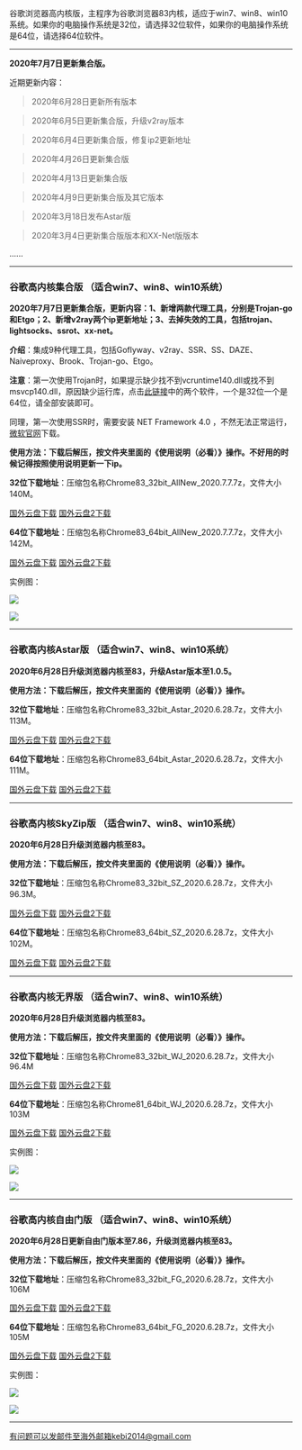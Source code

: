 谷歌浏览器高内核版，主程序为谷歌浏览器83内核，适应于win7、win8、win10系统。如果你的电脑操作系统是32位，请选择32位软件，如果你的电脑操作系统是64位，请选择64位软件。

***

**2020年7月7日更新集合版。**

近期更新内容：

> 2020年6月28日更新所有版本

> 2020年6月5日更新集合版，升级v2ray版本

> 2020年6月4日更新集合版，修复ip2更新地址

> 2020年4月26日更新集合版

> 2020年4月13日更新集合版

> 2020年4月9日更新集合版及其它版本

> 2020年3月18日发布Astar版

> 2020年3月4日更新集合版版本和XX-Net版版本


......

***

### 谷歌高内核集合版  （适合win7、win8、win10系统）

**2020年7月7日更新集合版，更新内容：1、新增两款代理工具，分别是Trojan-go和Etgo；2、新增v2ray两个ip更新地址；3、去掉失效的工具，包括trojan、lightsocks、ssrot、xx-net。**

**介绍**：集成9种代理工具，包括Goflyway、v2ray、SSR、SS、DAZE、Naiveproxy、Brook、Trojan-go、Etgo。

**注意**：第一次使用Trojan时，如果提示缺少找不到vcruntime140.dll或找不到msvcp140.dll，原因缺少运行库，点击[此链接](https://www.microsoft.com/en-us/download/details.aspx?id=48145)中的两个软件，一个是32位一个是64位，请全部安装即可。

同理，第一次使用SSR时，需要安装 NET Framework 4.0 ，不然无法正常运行，[微软官网](https://www.microsoft.com/zh-cn/download/details.aspx?id=17718)下载。

**使用方法：下载后解压，按文件夹里面的《使用说明（必看）》操作。不好用的时候记得按照使用说明更新一下ip。**

**32位下载地址**：压缩包名称Chrome83_32bit_AllNew_2020.7.7.7z，文件大小140M。

[国外云盘下载](http://tr1.freedown7.club/html/202077/Chrome83_32bit_AllNew_2020.7.7.7z) 
[国外云盘2下载](http://www.freedown8.xyz/202077/Chrome83_32bit_AllNew_2020.7.7.7z) 

**64位下载地址**：压缩包名称Chrome83_64bit_AllNew_2020.7.7.7z，文件大小142M。

[国外云盘下载](http://tr1.freedown7.club/html/202077/Chrome83_64bit_AllNew_2020.7.7.7z) 
[国外云盘2下载](http://www.freedown8.xyz/202077/Chrome83_64bit_AllNew_2020.7.7.7z) 

实例图：

![](https://cdn.jsdelivr.net/gh/Alvin9999/pac2/all1.jpg)

![](https://cdn.jsdelivr.net/gh/Alvin9999/pac2/all2.jpg)

***

### 谷歌高内核Astar版  （适合win7、win8、win10系统）

**2020年6月28日升级浏览器内核至83，升级Astar版本至1.0.5。**

**使用方法：下载后解压，按文件夹里面的《使用说明（必看）》操作。**

**32位下载地址**：压缩包名称Chrome83_32bit_Astar_2020.6.28.7z，文件大小113M。

[国外云盘下载](http://tr1.freedown7.club/html/2020628/Chrome83_32bit_Astar_2020.6.28.7z) 
[国外云盘2下载](http://www.freedown8.xyz/2020628/Chrome83_32bit_Astar_2020.6.28.7z) 


**64位下载地址**：压缩包名称Chrome83_64bit_Astar_2020.6.28.7z，文件大小111M。

[国外云盘下载](http://tr1.freedown7.club/html/2020628/Chrome83_64bit_Astar_2020.6.28.7z) 
[国外云盘2下载](http://www.freedown8.xyz/2020628/Chrome83_64bit_Astar_2020.6.28.7z) 

***

### 谷歌高内核SkyZip版  （适合win7、win8、win10系统）

**2020年6月28日升级浏览器内核至83。**

**使用方法：下载后解压，按文件夹里面的《使用说明（必看）》操作。**

**32位下载地址**：压缩包名称Chrome83_32bit_SZ_2020.6.28.7z，文件大小96.3M。

[国外云盘下载](http://tr1.freedown7.club/html/2020628/Chrome83_32bit_SZ_2020.6.28.7z) 
[国外云盘2下载](http://www.freedown8.xyz/2020628/Chrome83_32bit_SZ_2020.6.28.7z) 

**64位下载地址**：压缩包名称Chrome83_64bit_SZ_2020.6.28.7z，文件大小102M。

[国外云盘下载](http://tr1.freedown7.club/html/2020628/Chrome83_64bit_SZ_2020.6.28.7z) 
[国外云盘2下载](http://www.freedown8.xyz/2020628/Chrome83_64bit_SZ_2020.6.28.7z) 


***

### 谷歌高内核无界版  （适合win7、win8、win10系统）

**2020年6月28日升级浏览器内核至83。**

**使用方法：下载后解压，按文件夹里面的《使用说明（必看）》操作。**

**32位下载地址**：压缩包名称Chrome83_32bit_WJ_2020.6.28.7z，文件大小96.4M

[国外云盘下载](http://tr1.freedown7.club/html/2020628/Chrome83_32bit_WJ_2020.6.28.7z) 
[国外云盘2下载](http://www.freedown8.xyz/2020628/Chrome83_32bit_WJ_2020.6.28.7z) 

**64位下载地址**：压缩包名称Chrome81_64bit_WJ_2020.6.28.7z，文件大小103M

[国外云盘下载](http://tr1.freedown7.club/html/2020628/Chrome83_64bit_WJ_2020.6.28.7z) 
[国外云盘2下载](http://www.freedown8.xyz/2020628/Chrome83_64bit_WJ_2020.6.28.7z) 

实例图：

![](https://cdn.jsdelivr.net/gh/Alvin9999/pac2/softimag/75wj.PNG)

![](https://cdn.jsdelivr.net/gh/Alvin9999/PAC/download/61wujie1.PNG)


***

### 谷歌高内核自由门版  （适合win7、win8、win10系统）

**2020年6月28日更新自由门版本至7.86，升级浏览器内核至83。**

**使用方法：下载后解压，按文件夹里面的《使用说明（必看）》操作。**

**32位下载地址**：压缩包名称Chrome83_32bit_FG_2020.6.28.7z，文件大小106M

[国外云盘下载](http://tr1.freedown7.club/html/2020628/Chrome83_32bit_FG_2020.6.28.7z) 
[国外云盘2下载](http://www.freedown8.xyz/2020628/Chrome83_32bit_FG_2020.6.28.7z) 

**64位下载地址**：压缩包名称Chrome83_64bit_FG_2020.6.28.7z，文件大小105M

[国外云盘下载](http://tr1.freedown7.club/html/2020628/Chrome83_64bit_FG_2020.6.28.7z)
[国外云盘2下载](http://www.freedown8.xyz/2020628/Chrome83_64bit_FG_2020.6.28.7z) 

实例图：

![](https://cdn.jsdelivr.net/gh/Alvin9999/pac2/softimag/75fg.PNG)

![](https://cdn.jsdelivr.net/gh/Alvin9999/PAC/download/61freegate1.PNG)

***

有问题可以发邮件至海外邮箱kebi2014@gmail.com